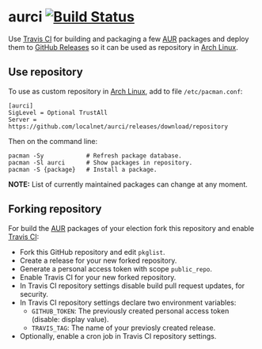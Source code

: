 # aurci [![Build Status](https://travis-ci.org/localnet/aurci.svg?branch=master)](https://travis-ci.org/localnet/aurci)

Use [Travis CI](https://travis-ci.org/localnet/aurci) for building and packaging a few [AUR](https://aur.archlinux.org) packages and deploy them to [GitHub Releases](https://github.com/localnet/aurci/releases) so it can be used as repository in [Arch Linux](https://www.archlinux.org).

## Use repository

To use as custom repository in [Arch Linux](https://www.archlinux.org), add to file `/etc/pacman.conf`:

```
[aurci]
SigLevel = Optional TrustAll
Server = https://github.com/localnet/aurci/releases/download/repository
```

Then on the command line:

```
pacman -Sy            # Refresh package database.
pacman -Sl aurci      # Show packages in repository.
pacman -S {package}   # Install a package.
```

**NOTE:** List of currently maintained packages can change at any moment.

## Forking repository

For build the [AUR](https://aur.archlinux.org) packages of your election fork this repository and enable [Travis CI](https://travis-ci.org):

  - Fork this GitHub repository and edit `pkglist`.
  - Create a release for your new forked repository.
  - Generate a personal access token with scope `public_repo`.
  - Enable Travis CI for your new forked repository.
  - In Travis CI repository settings disable build pull request updates, for security.
  - In Travis CI repository settings declare two environment variables:
    - `GITHUB_TOKEN`: The previously created personal access token (disable: display value).
    - `TRAVIS_TAG`: The name of your previosly created release.
  - Optionally, enable a cron job in Travis CI repository settings.
